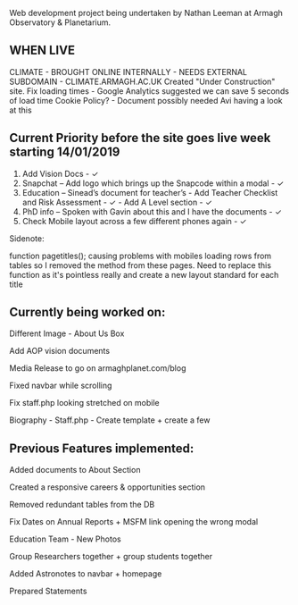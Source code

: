 Web development project being undertaken by Nathan Leeman at Armagh Observatory & Planetarium.

WHEN LIVE
----------------------------------
CLIMATE - BROUGHT ONLINE INTERNALLY - NEEDS EXTERNAL SUBDOMAIN - CLIMATE.ARMAGH.AC.UK
Created "Under Construction" site. 
Fix loading times - Google Analytics suggested we can save 5 seconds of load time
Cookie Policy? - Document possibly needed Avi having a look at this

Current Priority before the site goes live week starting 14/01/2019
---------------------------------------------------------------------

1.	Add Vision Docs - ✓
2.	Snapchat – Add logo which brings up the Snapcode within a modal - ✓
3.	Education – Sinead’s document for teacher’s - Add Teacher Checklist and Risk Assessment - ✓
              - Add A Level section - ✓
4.	PhD info – Spoken with Gavin about this and I have the documents - ✓
5.  Check Mobile layout across a few different phones again - ✓

Sidenote:

function pagetitles();
causing problems with mobiles loading rows from tables so I removed the method from these pages. Need to replace this function as it's pointless really and create a new layout standard for each title

Currently being worked on:
--------------------------------
Different Image - About Us Box

Add AOP vision documents

Media Release to go on armaghplanet.com/blog

Fixed navbar while scrolling

Fix staff.php looking stretched on mobile

Biography - Staff.php - Create template + create a few

Previous Features implemented:
--------------------------------
Added documents to About Section

Created a responsive careers & opportunities section 

Removed redundant tables from the DB 

Fix Dates on Annual Reports + MSFM link opening the wrong modal 

Education Team - New Photos

Group Researchers together + group students together

Added Astronotes to navbar + homepage

Prepared Statements
